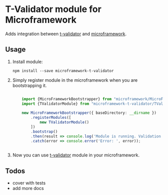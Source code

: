 # T-Validator module for Microframework

Adds integration between [t-validator](http://github.com/PLEEROCK/t-validator) and 
[microframework](https://github.com/PLEEROCK/microframework).

## Usage

1. Install module:

    `npm install --save microframework-t-validator`

2. Simply register module in the microframework when you are bootstrapping it.
    
    ```typescript
    
        import {MicroFrameworkBootstrapper} from "microframework/MicroFrameworkBootstrapper";
        import {TValidatorModule} from "microframework-t-validator/TValidatorModule";
        
        new MicroFrameworkBootstrapper({ baseDirectory: __dirname })
            .registerModules([
                new TValidatorModule()
            ])
            .bootstrap()
            .then(result => console.log('Module is running. Validation is available now.'))
            .catch(error => console.error('Error: ', error));
            
    ```

3. Now you can use [t-validator](http://github.com/PLEEROCK/t-validator) module in your microframework.

## Todos

* cover with tests
* add more docs